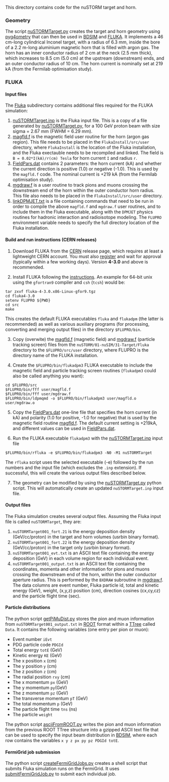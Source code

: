 This directory contains code for the nuSTORM target and horn.

### Geometry
    
The script [nuSTORMTarget.py](nuSTORMTarget.py) creates the target and horn geometry
using [pyg4ometry](http://www.pp.rhul.ac.uk/bdsim/pyg4ometry) that can then be used in
[BDSIM]( http://www.pp.rhul.ac.uk/bdsim/manual) and [FLUKA](https://fluka.cern/home).
It implements a 46 cm-long cylindrical Inconel target, with a radius of 6.3 mm, inside
the bore of a 2.2 m-long aluminium magnetic horn that is filled with argon gas. The horn
has an inner conductor radius of 2 cm at the neck (2.5 mm thick), which increases to
8.5 cm (5.0 cm) at the upstream (downstream) ends, and an outer conductor radius of 10 cm.
The horn current is nominally set at 219 kA (from the Fermilab optimisation study).

### FLUKA

#### Input files
The [Fluka](Fluka) subdirectory contains additional files required for the FLUKA simulation:

1. [nuSTORMTarget.inp](Fluka/nuSTORMTarget.inp) is the Fluka input file. This is a copy of a file
generated by [nuSTORMTarget.py](nuSTORMTarget.py), for a 100 GeV proton beam with size
sigma = 2.67 mm (FWHM = 6.29 mm).
2. [magfld.f](Fluka/magfld.f) is the magnetic field user routine for the horn (argon gas
region). This file needs to be placed in the `FlukaInstall/src/user` directory, where
`FlukaInstall` is the location of the Fluka installation, and the Fluka exectauble needs
to be recompiled and linked. The field is `B = 0.02*I(kA)/r(cm) Tesla` for horn current
`I` and radius `r`.
3. [FieldPars.dat](Fluka/FieldPars.dat) contains 2 parameters: the horn current (kA) and
whether the current direction is positive (1.0) or negative (-1.0). This is used by the
`magfld.f` code. The nominal current is +219 kA (from the Fermilab optimisation study).
4. [mgdraw.f](Fluka/mgdraw.f) is a user routine to track pions and muons crossing the
downstream end of the horn within the outer conductor horn radius. This file also needs
to be placed in the `FlukaInstall/src/user` directory.
5. [linkDPMJET.txt](Fluka/linkDPMJET.txt)  is a file containing commands that need to be
run in order to compile the above `magfld.f` and `mgdraw.f` user routines, and to include
them in the Fluka executable, along with the `DPMJET` physics routines for hadronic
interaction and radioisotope modeling. The `FLUPRO` environment variable needs to
specify the full directory location of the Fluka installation.

#### Build and run instructions (CERN releases)

1. Download FLUKA from the [CERN](https://fluka.cern/download/latest-fluka-release) release page,
which requires at least a lightweight CERN account. You must also
[register](https://fluka.cern/download/registration) and wait for approval
(typically within a few working days). Version **4-3.0** and above is recommended.

2. Install FLUKA following the [instructions](https://fluka.cern/documentation/installation).
An example for 64-bit unix using the `gfortran9` compiler and `csh` (`tcsh`) would be:
```
tar zxvf fluka-4-3.0.x86-Linux-gfor9.tgz
cd fluka4-3.0
setenv FLUPRO ${PWD}
cd src
make
```
This creates the default FLUKA executables `fluka` and `flukadpm` (the latter is recommended) as well
as various auxiliary programs (for processing, converting and merging output files) in the directory
`$FLUPRO/bin`.

3. Copy (overwite) the [magfld.f](Fluka/magfld.f) (magnetic field) and [mgdraw.f](Fluka/mgdraw.f)
(particle tracking screen) files from the `nuSTORM/01-nuSIM/31-Target/Fluka` directory to the
`$FLUPRO/src/user` directory, where FLUPRO is the directory name of the FLUKA installation.

4. Create the `$FLUPRO/bin/flukadpm3` FLUKA executable to include the magnetic field
and particle tracking screen routines (`flukadpm3` could also be called anything you want):

```
cd $FLUPRO/src
$FLUPRO/bin/fff user/magfld.f
$FLUPRO/bin/fff user/mgdraw.f
$FLUPRO/bin/ldpmqmd -o $FLUPRO/bin/flukadpm3 user/magfld.o user/mgdraw.o
```

5. Copy the [FieldPars.dat](Fluka/FieldPars.dat) one-line file that specifies the horn current
(in kA) and polarity (1.0 for positive, -1.0 for negative) that is used by the magnetic field
routine [magfld.f](Fluka/magfld.f). The default current setting is +219kA, and different values
can be used in [FieldPars.dat](Fluka/FieldPars.dat).

6. Run the FLUKA executable `flukadpm3` with the [nuSTORMTarget.inp](Fluka/nuSTORMTarget.inp) input file
```
$FLUPRO/bin/rfluka -e $FLUPRO/bin/flukadpm3 -N0 -M1 nuSTORMTarget
```
The `rfluka` script uses the selected executable (-e) followed by the run numbers and the
input file (which excludes the `.inp` extension). If successful, this will create the various
output files described below.

7. The geometry can be modified by using the [nuSTORMTarget.py](nuSTORMTarget.py) python script.
This will automatically create an updated `nuSTORMTarget.inp` input file.

#### Output files
The Fluka simulation creates several output files. Assuming the Fluka input file is called
`nuSTORMTarget`, they are:
1. `nuSTORMTarget001_fort.21` is the energy deposition density (GeV/cc/proton) in the target
and horn volumes (usrbin binary format).
2. `nuSTORMTarget001_fort.22` is the energy deposition density (GeV/cc/proton) in the target
only (usrbin binary format).
3. `nuSTORMTarget001_evt.txt` is an ASCII text file containing the energy deposition (GeV)
in each volume region for each individual event.
4. `nuSTORMTarget001_output.txt` is an ASCII text file containing the coordinates, momenta
and other information for pions and muons crossing the downstream end of the horn, within
the outer conductor aperture radius. This is performed by the `BXDRAW` subroutine in
[mgdraw.f](Fluka/mgdraw.f). The data columns are event number, Fluka particle id, total
and kinetic energy (GeV), weight, (x,y,z) position (cm), direction cosines (cx,cy,cz) and
the particle flight time (sec).

#### Particle distributions
The python script [getPiMuDist.py](Fluka/getPiMuDist.py) stores the pion and muon information
from `nuSTORMTarget001_output.txt` in [ROOT](https://root.cern.ch) format within a
[TTree](https://root.cern/doc/master/classTTree.html) called `Data`. It contains the
following variables (one entry per pion or muon):
- Event number `iEvt`
- PDG particle code `PDGId`
- Total energy `totE` (GeV)
- Kinetic energy `KE` (GeV)
- The x position `x` (cm)
- The y position `y` (cm)
- The z position `z` (cm)
- The radial position `rxy` (cm)
- The x momentum `px` (GeV)
- The y momentum `py`(GeV)
- The z momentum `pz` (GeV)
- The transverse momentum `pT` (GeV)
- The total momentum `p` (GeV)
- The particle flight time `tns` (ns)
- The particle `weight`

The python script [asciiFromROOT.py](Fluka/asciiFromROOT.py) writes the pion and muon
information from the previous ROOT TTree structure into a gzipped ASCII text file that
can be used to specify the input beam distribution in
[BDSIM](http://www.pp.rhul.ac.uk/bdsim/manual/model_control.html#userfile),
where each row contains the variables `x y z px py pz PDGId totE`.

#### FermiGrid job submission
The python script [createFermiGridJobs.py](Fluka/createFermiGridJobs.py) creates a shell
script that submits Fluka simulation runs on the FermiGrid. It uses
[submitFermiGridJob.py](Fluka/submitFermiGridJob.py) to submit each individual job.
